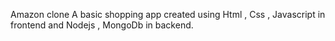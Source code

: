 Amazon clone
A basic shopping app created using Html , Css , Javascript in frontend and Nodejs , MongoDb in backend.
